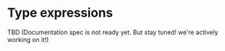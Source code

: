 # Type expressions

TBD (Documentation spec is not ready yet. But stay tuned! we're actively working on it!)